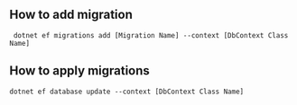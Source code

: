 ## How to add migration
```
 dotnet ef migrations add [Migration Name] --context [DbContext Class Name]
```
## How to apply migrations
```
dotnet ef database update --context [DbContext Class Name]
```
